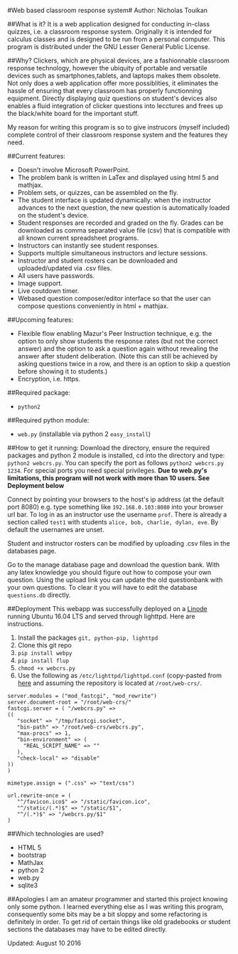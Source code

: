 #Web based classroom response system#
Author: Nicholas Touikan

##What is it?
It is a web application designed for conducting in-class quizzes, i.e. a classroom response system. Originally it is intended for calculus classes and is designed to be run from a personal computer. This program is distributed under the GNU Lesser General Public License.

##Why?
Clickers, which are physical devices, are a fashionnable classroom response technology, however the ubiquity of portable and versatile devices such as smartphones,tablets, and laptops makes them obsolete. Not only does a web application offer more possiblities, it  eliminates the hassle of ensuring that every classroom has properly functionning equipment. Directly displaying quiz questions on student's devices also enables a fluid integration of clicker questions into lecctures and frees up the black/white board for the important stuff.

 My reason for writing this program is so to give instrucors (myself included) complete control of their classroom response system and the features they need.

##Current features:
* Doesn't involve Microsoft PowerPoint.
* The problem bank is written in LaTex and displayed using html 5 and mathjax.
* Problem sets, or quizzes, can be assembled on the fly.
* The student interface is updated dynamically: when the instructor advances to the next question, the new question is automatically loaded on the student's device.
* Student responses are recorded and graded on the fly. Grades can be downloaded as comma separated value file (csv) that is compatible with all known current spreadsheet programs.
* Instructors can instantly see student responses.
* Supports multiple simultaneous instructors and lecture sessions.
* Instructor and student rosters can be downloaded and uploaded/updated via .csv files.
* All users have passwords.
* Image support.
* Live coutdown timer.
* Webased question composer/editor interface so that the user can compose questions conveniently in html + mathjax.

##Upcoming features:
* Flexible flow enabling Mazur's Peer Instruction technique, e.g. the option to only show students the response rates (but not the correct answer) and the option to ask a question again without revealing the answer after student deliberation. (Note this can still be achieved by asking questions twice in a row, and there is an option to skip a question before showing it to students.)
* Encryption, i.e. https.

##Required package:
* `python2`

##Required python module:
* `web.py` (installable via python 2 `easy_install`)

##How to get it running:
Download the directory, ensure the required packages and python 2 module is installed, cd into the directory  and type: `python2 webcrs.py`. You can specify the port as follows `python2 webcrs.py 1234`. For special ports you need special privileges. **Due to web.py's limitations, this program will not work with more than 10 users. See Deployment below**

Connect by pointing your browsers to the host's ip address (at the default port 8080) e.g. type something like `192.168.0.103:8080` into your browser url bar. To log in as an instructor use the username `prof`. There is already a section called `test1` with students `alice, bob, charlie, dylan, eve`. By default the usernames are unset.

Student and instructor rosters can be modified by uploading .csv files in the databases page.

Go to the manage database page and download the question bank. With any latex knowledge you should figure out how to compose your own question. Using the upload link you can update the old questionbank with your own questions. To clear it you will have to edit the database `questions.db` directly.

##Deployment
This webapp was successfully deployed on a [Linode](http://www.linode.com) running Ubuntu 16.04 LTS and served through lighttpd. Here are instructions.

1. Install the packages `git, python-pip, lighttpd`
2. Clone this git repo
3. `pip install webpy`
4. `pip install flup`
5. `chmod +x webcrs.py`
5.  Use the following as `/etc/lighttpd/lighttpd.conf` (copy-pasted from [here](http://webpy.org/deployment) and assuming the repository is located at `/root/web-crs/`.

```
server.modules = ("mod_fastcgi", "mod_rewrite")
server.document-root = "/root/web-crs/"     
fastcgi.server = ( "/webcrs.py" =>
((
   "socket" => "/tmp/fastcgi.socket",
   "bin-path" => "/root/web-crs/webcrs.py",
   "max-procs" => 1,
   "bin-environment" => (
     "REAL_SCRIPT_NAME" => ""
   ),
   "check-local" => "disable"
))
)

mimetype.assign = (".css" => "text/css")

url.rewrite-once = (
   "^/favicon.ico$" => "/static/favicon.ico",
   "^/static/(.*)$" => "/static/$1",
   "^/(.*)$" => "/webcrs.py/$1"
)
```

##Which technologies are used?
* HTML 5
* bootstrap
* MathJax
* python 2
* web.py
* sqlite3

##Apologies
I am an amateur programmer and started this project knowing only some python. I learned everything else as I was writing this program, consequently some bits may be a bit sloppy and some refactoring is definitely in order. To get rid of certain things like old gradebooks or student sections the databases may have to be edited directly.

Updated: August 10 2016
